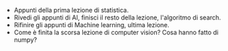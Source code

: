 - Appunti della prima lezione di statistica.
- Rivedi gli appunti di AI, finisci il resto della lezione, l'algoritmo di search.
- Rifinire gli appunti di Machine learning, ultima lezione.
- Come è finita la scorsa lezione di computer vision? Cosa hanno fatto di numpy?